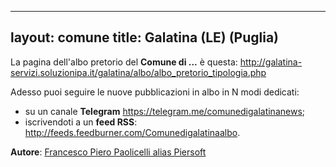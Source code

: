  ---
 layout: comune
 title: Galatina (LE) (Puglia)
 ---
 
 La pagina dell'albo pretorio del **Comune di ...** è questa: http://galatina-servizi.soluzionipa.it/galatina/albo/albo_pretorio_tipologia.php

 Adesso puoi seguire le nuove pubblicazioni in albo in N modi dedicati:


 * su un canale **Telegram** https://telegram.me/comunedigalatinanews;
 * iscrivendoti a un **feed RSS**: http://feeds.feedburner.com/Comunedigalatinaalbo.

 **Autore**: [Francesco Piero Paolicelli alias Piersoft](https://twitter.com/Piersoft)
